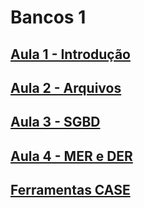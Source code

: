 # Bancos 1

## [Aula 1 - Introdução](aulas/aula1_intro.md)
## [Aula 2 - Arquivos](aulas/aula2_arquivos.md)
## [Aula 3 - SGBD](aulas/aula3_sgbd.md)
## [Aula 4  - MER e DER](aulas/aula4_mer_der.md)
## [Ferramentas CASE](aulas/ferramentas_CASE.md) 